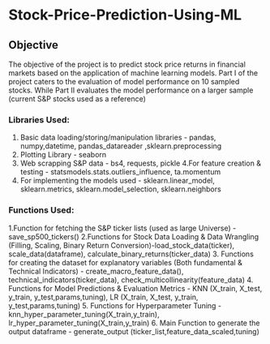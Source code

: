# Stock-Price-Prediction-Using-ML

## Objective 

The objective of the project is to predict stock price returns in financial markets based on the  application of machine learning models.
Part I of the project caters to the evaluation of model performance on 10 sampled stocks. While  Part II evaluates the model performance on a larger sample (current S&P stocks used as a  reference)


### Libraries Used:
1. Basic data loading/storing/manipulation libraries - pandas, numpy,datetime, pandas_datareader ,sklearn.preprocessing 
2. Plotting Library - seaborn
3. Web scrapping S&P data - bs4, requests, pickle
4.For feature creation & testing - statsmodels.stats.outliers_influence, ta.momentum 
5. For implementing the models used - sklearn.linear_model, sklearn.metrics, sklearn.model_selection, sklearn.neighbors 

 
### Functions Used: 
1.Function for fetching the S&P ticker lists (used as large Universe) - save_sp500_tickers()
2.Functions for Stock Data Loading & Data Wrangling (Filling, Scaling, Binary Return Conversion)-load_stock_data(ticker), scale_data(dataframe), calculate_binary_returns(ticker_data)
3. Functions for creating the dataset for explanatory variables (Both fundamental & Technical Indicators) - create_macro_feature_data(), technical_indicators(ticker_data), check_multicollinearity(feature_data)
4. Functions for Model Predictions & Evaluation Metrics - KNN (X_train, X_test, y_train, y_test,params,tuning), LR (X_train, X_test, y_train, y_test,params,tuning)
5. Functions for Hyperparameter Tuning - knn_hyper_parameter_tuning(X_train,y_train), lr_hyper_parameter_tuning(X_train,y_train)
6. Main Function to generate the output dataframe - generate_output (ticker_list,feature_data_scaled,tuning)
